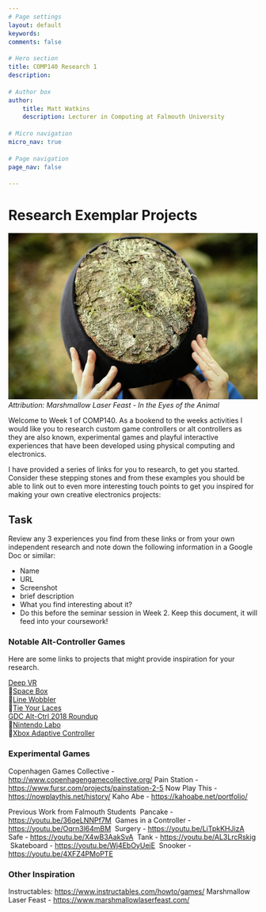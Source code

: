 ```yaml
---
# Page settings
layout: default
keywords:
comments: false

# Hero section
title: COMP140 Research 1
description: 

# Author box
author:
    title: Matt Watkins
    description: Lecturer in Computing at Falmouth University

# Micro navigation
micro_nav: true

# Page navigation
page_nav: false
    
---
```


# Research Exemplar Projects

![Marshmallow Laser Feast](images/marshmallow.png)
*Attribution: Marshmallow Laser Feast  - In the Eyes of the Animal*

Welcome to Week 1 of COMP140. As a bookend to the weeks activities I would like you to research custom game controllers or alt controllers as they are also known, experimental games and playful interactive experiences that have been developed using physical computing and electronics. 

I have provided a series of links for you to research, to get you started. Consider these stepping stones and from these examples you should be able to link out to even more interesting touch points to get you inspired for making your own creative electronics projects:

## Task

Review any 3 experiences you find from these links or from your own independent research and note down the following information in a Google Doc or similar: 

- Name
- URL
- Screenshot
- brief description
- What you find interesting about it?
- Do this before the seminar session in Week 2. Keep this document, it will feed into your coursework! 

### Notable Alt-Controller Games 

Here are some links to projects that might provide inspiration for your research. 

[Deep VR](https://www.polygon.com/2015/3/2/8133675/deep-vr-meditation)   
􏰀[Space Box](https://www.gamasutra.com/view/news/290700/ALTCTRLGDC_Showcase_Spacebox.php)  
􏰀[Line Wobbler](http://wobblylabs.com/projects/wobble)   
􏰀[Tie Your Laces](https://twitter.com/wethrowswitches/status/1181557419199094784)  
[GDC Alt-Ctrl 2018 Roundup](https://www.gamasutra.com/altctrlgdc2018)  
􏰀[Nintendo Labo](https://www.nintendo.co.uk/Nintendo-Labo/NintendoLabo-1328637.html)   
􏰀[Xbox Adaptive Controller](https://www.microsoft.com/en-gb/p/xbox-adaptive-controller/8nsdbhz1n3d8)  

### Experimental Games

Copenhagen Games Collective - http://www.copenhagengamecollective.org/
Pain Station - https://www.fursr.com/projects/painstation-2-5
Now Play This - https://nowplaythis.net/history/
Kaho Abe - https://kahoabe.net/portfolio/

Previous Work from Falmouth Students 
Pancake - https://youtu.be/36qeLNNPf7M  Games in a Controller - https://youtu.be/Oqrn3l64mBM  Surgery - https://youtu.be/LiTpkKHJizA  Safe - https://youtu.be/X4wB3AakSvA  Tank - https://youtu.be/AL3LrcRskig  Skateboard - https://youtu.be/Wj4EbOyUejE  Snooker - https://youtu.be/4XFZ4PMoPTE 

### Other Inspiration

Instructables: https://www.instructables.com/howto/games/
Marshmallow Laser Feast - https://www.marshmallowlaserfeast.com/

